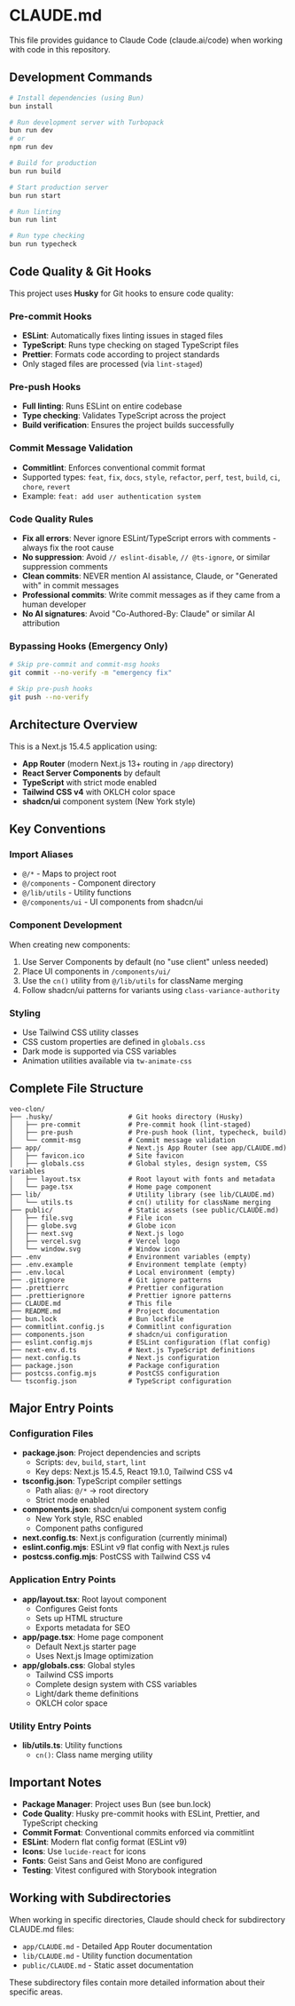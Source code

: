 # CLAUDE.md

This file provides guidance to Claude Code (claude.ai/code) when working with code in this
repository.

## Development Commands

```bash
# Install dependencies (using Bun)
bun install

# Run development server with Turbopack
bun run dev
# or
npm run dev

# Build for production
bun run build

# Start production server
bun run start

# Run linting
bun run lint

# Run type checking
bun run typecheck
```

## Code Quality & Git Hooks

This project uses **Husky** for Git hooks to ensure code quality:

### Pre-commit Hooks

- **ESLint**: Automatically fixes linting issues in staged files
- **TypeScript**: Runs type checking on staged TypeScript files
- **Prettier**: Formats code according to project standards
- Only staged files are processed (via `lint-staged`)

### Pre-push Hooks

- **Full linting**: Runs ESLint on entire codebase
- **Type checking**: Validates TypeScript across the project
- **Build verification**: Ensures the project builds successfully

### Commit Message Validation

- **Commitlint**: Enforces conventional commit format
- Supported types: `feat`, `fix`, `docs`, `style`, `refactor`, `perf`, `test`, `build`, `ci`,
  `chore`, `revert`
- Example: `feat: add user authentication system`

### Code Quality Rules

- **Fix all errors**: Never ignore ESLint/TypeScript errors with comments - always fix the root
  cause
- **No suppression**: Avoid `// eslint-disable`, `// @ts-ignore`, or similar suppression comments
- **Clean commits**: NEVER mention AI assistance, Claude, or "Generated with" in commit messages
- **Professional commits**: Write commit messages as if they came from a human developer
- **No AI signatures**: Avoid "Co-Authored-By: Claude" or similar AI attribution

### Bypassing Hooks (Emergency Only)

```bash
# Skip pre-commit and commit-msg hooks
git commit --no-verify -m "emergency fix"

# Skip pre-push hooks
git push --no-verify
```

## Architecture Overview

This is a Next.js 15.4.5 application using:

- **App Router** (modern Next.js 13+ routing in `/app` directory)
- **React Server Components** by default
- **TypeScript** with strict mode enabled
- **Tailwind CSS v4** with OKLCH color space
- **shadcn/ui** component system (New York style)

## Key Conventions

### Import Aliases

- `@/*` - Maps to project root
- `@/components` - Component directory
- `@/lib/utils` - Utility functions
- `@/components/ui` - UI components from shadcn/ui

### Component Development

When creating new components:

1. Use Server Components by default (no "use client" unless needed)
2. Place UI components in `/components/ui/`
3. Use the `cn()` utility from `@/lib/utils` for className merging
4. Follow shadcn/ui patterns for variants using `class-variance-authority`

### Styling

- Use Tailwind CSS utility classes
- CSS custom properties are defined in `globals.css`
- Dark mode is supported via CSS variables
- Animation utilities available via `tw-animate-css`

## Complete File Structure

```
veo-clon/
├── .husky/                   # Git hooks directory (Husky)
│   ├── pre-commit            # Pre-commit hook (lint-staged)
│   ├── pre-push              # Pre-push hook (lint, typecheck, build)
│   └── commit-msg            # Commit message validation
├── app/                      # Next.js App Router (see app/CLAUDE.md)
│   ├── favicon.ico           # Site favicon
│   ├── globals.css           # Global styles, design system, CSS variables
│   ├── layout.tsx            # Root layout with fonts and metadata
│   └── page.tsx              # Home page component
├── lib/                      # Utility library (see lib/CLAUDE.md)
│   └── utils.ts              # cn() utility for className merging
├── public/                   # Static assets (see public/CLAUDE.md)
│   ├── file.svg              # File icon
│   ├── globe.svg             # Globe icon
│   ├── next.svg              # Next.js logo
│   ├── vercel.svg            # Vercel logo
│   └── window.svg            # Window icon
├── .env                      # Environment variables (empty)
├── .env.example              # Environment template (empty)
├── .env.local                # Local environment (empty)
├── .gitignore                # Git ignore patterns
├── .prettierrc               # Prettier configuration
├── .prettierignore           # Prettier ignore patterns
├── CLAUDE.md                 # This file
├── README.md                 # Project documentation
├── bun.lock                  # Bun lockfile
├── commitlint.config.js      # Commitlint configuration
├── components.json           # shadcn/ui configuration
├── eslint.config.mjs         # ESLint configuration (flat config)
├── next-env.d.ts             # Next.js TypeScript definitions
├── next.config.ts            # Next.js configuration
├── package.json              # Package configuration
├── postcss.config.mjs        # PostCSS configuration
└── tsconfig.json             # TypeScript configuration
```

## Major Entry Points

### Configuration Files

- **package.json**: Project dependencies and scripts
  - Scripts: `dev`, `build`, `start`, `lint`
  - Key deps: Next.js 15.4.5, React 19.1.0, Tailwind CSS v4
- **tsconfig.json**: TypeScript compiler settings
  - Path alias: `@/*` → root directory
  - Strict mode enabled
- **components.json**: shadcn/ui component system config
  - New York style, RSC enabled
  - Component paths configured
- **next.config.ts**: Next.js configuration (currently minimal)
- **eslint.config.mjs**: ESLint v9 flat config with Next.js rules
- **postcss.config.mjs**: PostCSS with Tailwind CSS v4

### Application Entry Points

- **app/layout.tsx**: Root layout component
  - Configures Geist fonts
  - Sets up HTML structure
  - Exports metadata for SEO
- **app/page.tsx**: Home page component
  - Default Next.js starter page
  - Uses Next.js Image optimization
- **app/globals.css**: Global styles
  - Tailwind CSS imports
  - Complete design system with CSS variables
  - Light/dark theme definitions
  - OKLCH color space

### Utility Entry Points

- **lib/utils.ts**: Utility functions
  - `cn()`: Class name merging utility

## Important Notes

- **Package Manager**: Project uses Bun (see bun.lock)
- **Code Quality**: Husky pre-commit hooks with ESLint, Prettier, and TypeScript checking
- **Commit Format**: Conventional commits enforced via commitlint
- **ESLint**: Modern flat config format (ESLint v9)
- **Icons**: Use `lucide-react` for icons
- **Fonts**: Geist Sans and Geist Mono are configured
- **Testing**: Vitest configured with Storybook integration

## Working with Subdirectories

When working in specific directories, Claude should check for subdirectory CLAUDE.md files:

- `app/CLAUDE.md` - Detailed App Router documentation
- `lib/CLAUDE.md` - Utility function documentation
- `public/CLAUDE.md` - Static asset documentation

These subdirectory files contain more detailed information about their specific areas.
